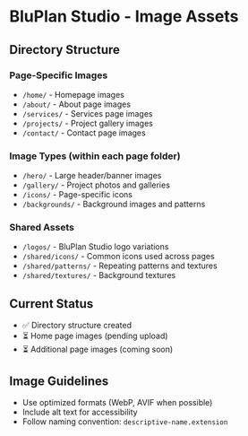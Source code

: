 # BluPlan Studio - Image Assets

## Directory Structure

### Page-Specific Images
- `/home/` - Homepage images
- `/about/` - About page images  
- `/services/` - Services page images
- `/projects/` - Project gallery images
- `/contact/` - Contact page images

### Image Types (within each page folder)
- `/hero/` - Large header/banner images
- `/gallery/` - Project photos and galleries
- `/icons/` - Page-specific icons
- `/backgrounds/` - Background images and patterns

### Shared Assets
- `/logos/` - BluPlan Studio logo variations
- `/shared/icons/` - Common icons used across pages
- `/shared/patterns/` - Repeating patterns and textures
- `/shared/textures/` - Background textures

## Current Status
- ✅ Directory structure created
- ⏳ Home page images (pending upload)
- ⏳ Additional page images (coming soon)

## Image Guidelines
- Use optimized formats (WebP, AVIF when possible)
- Include alt text for accessibility
- Follow naming convention: `descriptive-name.extension`